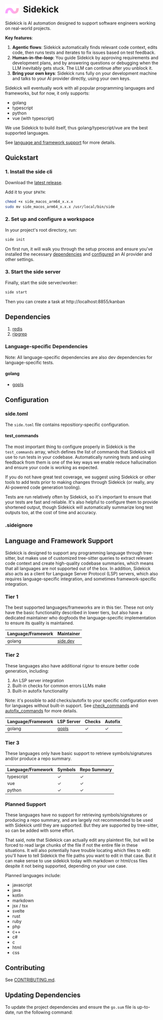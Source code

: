 
<h1>
  <img src="frontend/public/android-chrome-512x512.png" alt="Sidekick Logo" height="45" align="left">&nbsp;
  Sidekick
</h1>

<!-- TODO insert demo gif here -->

Sidekick is AI automation designed to support software engineers working on
real-world projects.

**Key features**:

1. **Agentic flows**: Sidekick automatically finds relevant code context, edits
   code, then runs tests and iterates to fix issues based on test feedback.
2. **Human-in-the-loop**: You guide Sidekick by approving requirements and
   development plans, and by answering questions or debugging when the LLM
   inevitably gets stuck. The LLM can continue after you unblock it.
3. **Bring your own keys**: Sidekick runs fully on your development machine and
   talks to your AI provider directly, using your own keys.

Sidekick will eventually work with all popular programming languages and
frameworks, but for now, it only supports:

- golang
- typescript
- python
- vue (with typescript)

We use Sidekick to build itself, thus golang/typescript/vue are the best
supported languages.

See [language and framework support](#language-and-framework-support) for more details.

## Quickstart

### 1. Install the side cli

Download the [latest release](https://github.com/org-sidedev/sidekick/releases).

Add it to your `$PATH`:

```sh
chmod +x side_macos_arm64_x.x.x
sudo mv side_macos_arm64_x.x.x /usr/local/bin/side
```

### 2. Set up and configure a workspace

In your project's root directory, run:

```sh
side init
```

On first run, it will walk you through the setup process and ensure you've
installed the necessary [dependencies](#dependencies) and
[configured](#configuration) an AI provider and other settings.

### 3. Start the side server

Finally, start the side server/worker:

```sh
side start
```

Then you can create a task at http://localhost:8855/kanban

## Dependencies 

1. [redis](https://redis.io/docs/install/install-redis/)
2. [ripgrep](https://github.com/BurntSushi/ripgrep?tab=readme-ov-file#installation)

### Language-specific Dependencies

Note: All language-specific dependencies are also dev dependencies for language-specific tests.

#### golang

- [gopls](https://github.com/golang/tools/blob/master/gopls/README.md#installation)

## Configuration

### side.toml

The `side.toml` file contains repositiory-specific configuration.

#### test_commands

The most important thing to configure properly in Sidekick is the
`test_commands` array, which defines the list of commands that Sidekick will use
to run tests in your codebase. Automatically running tests and using feedback
from them is one of the key ways we enable reduce hallucination and ensure your
code is working as expected.

If you do not have great test coverage, we suggest using Sidekick or other tools
to add tests prior to making changes through Sidekick (or really, any AI-powered
code generation tooling).

Tests are run relatively often by Sidekick, so it's important to ensure that
your tests are fast and reliable. It's also helpful to configure them to provide
shortened output, though Sidekick will automatically summarize long test outputs
too, at the cost of time and accuracy.

<!-- TODO /gen document check_commands, autofix_commands, mission etc -->

<!-- TODO /gen document LLM and Embedding configuration in the workspace config -->

### .sideignore

<!-- TODO /gen how and when to use the .sideignore file -->

## Language and Framework Support

Sidekick is designed to support any programming language through tree-sitter,
but makes use of customized tree-sitter queries to extract relevant code context
and create high-quality codebase summaries, which means that all languages are
not supported out of the box. In addition, Sidekick also acts as a client for
Language Server Protocol (LSP) servers, which also requires language-specific
integration, and sometimes framework-specific integration.

### Tier 1

The best supported languages/frameworks are in this tier. These not only have
the basic functionality described in lower tiers, but also have a dedicated
maintainer who dogfoods the language-specific implementation to ensure its
quality is maintained.

| Language/Framework | Maintainer |
| -------- | --------- |
| golang | [side.dev](https://side.dev) |

### Tier 2

These languages also have additional rigour to ensure better code generation, including:

1. An LSP server integration
2. Built-in checks for common errors LLMs make
3. Built-in autofix functionality

Note: it's possible to add checks/autofix to your specific configuration even for languages without built-in support. See [check_commands](#configuration) and [autofix_commands](#configuration) for more details.

| Language/Framework | LSP Server | Checks | Autofix |
| -------- | --------- | --------- | --------- |
| golang | [gopls](https://github.com/golang/tools/gopls) | ✓ | ✓ |

### Tier 3

These languages only have basic support to retrieve symbols/signatures and/or
produce a repo summary.

| Language/Framework | Symbols | Repo Summary |
| -------- | --------- | --------- |
| typescript | ✓ | ✓ |
| vue | ✓ | ✓ |
| python | ✓ | ✓ |

### Planned Support

These languages have no support for retrieving symbols/signatures or producing a
repo summary, and are largely not recommended to be used with Sidekick until they are
supported. But they are supported by tree-sitter, so can be added with some effort.

That said, note that Sidekick can actually edit any plaintext file, but will be
forced to read large chunks of the file if not the entire file in these
situations. It will also potentially have trouble locating which files to edit:
you'll have to tell Sidekick the file paths you want to edit in that case. But
it can make sense to use sidekick today with markdown or html/css files despite
it not being supported, depending on your use case.

Planned languages include:

<!-- TODO create issues for each of these -->

- javascript
- java
- kotlin
- markdown
- jsx / tsx
- svelte
- rust
- ruby
- php
- c++
- c#
- c
- html
- css

## Contributing

See [CONTRIBUTING.md](CONTRIBUTING.md).

## Updating Dependencies

To update the project dependencies and ensure the `go.sum` file is up-to-date, run the following command:
